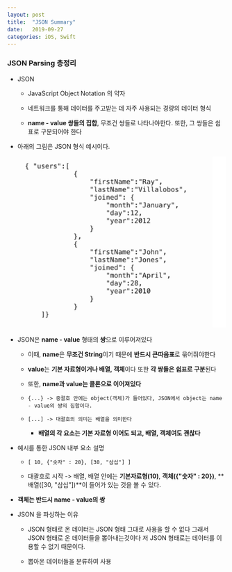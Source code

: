 ```yaml
---
layout: post
title:  "JSON Summary"
date:   2019-09-27
categories: iOS, Swift
---
```


### JSON Parsing 총정리

- JSON

    - JavaScript Object Notation 의 약자
    
    - 네트워크를 통해 데이터를 주고받는 데 자주 사용되는 경량의 데이터 형식
    
    - **name - value 쌍들의 집합**, 무조건 쌍들로 나타나야한다. 또한, 그 쌍들은 쉼표로 구분되어야 한다
    
- 아래의 그림은 JSON 형식 예시이다.

![josnExampleImage](https://github.com/VincentGeranium/VincentGeranium.github.io/blob/master/assets/img/jsonExample.png?raw=true)

- JSON은 **name - value** 형태의 **쌍**으로 이루어져있다

    - 이때, **name**은 **무조건 String**이기 때문에 **반드시 큰따옴표**로 묶어줘야한다
    
    - **value**는 **기본 자료형이거나 배열, 객체**이다 또한 **각 쌍들은 쉽표로 구분**된다
    
    - 또한, **name과 value는 콜론으로 이어져있다**
    
    - `{...} -> 중괄호 안에는 object(객체)가 들어있다, JSON에서 object는 name - value의 쌍의 집합이다.`
    
    - `[...] -> 대괄호의 의미는 배열을 의미한다`
    
        - **배열의 각 요소는 기본 자료형 이어도 되고, 배열, 객체여도 괜찮다**
        
- 예시를 통한 JSON 내부 요소 설명

    - `[ 10, {"숫자" : 20}, [30, "삼십"] ]`
    
    - 대괄호로 시작 -> 배열, 배열 안에는 **기본자료형(10)**, **객체({"숫자" : 20})**, **배열([30, "삼십"])**이 들어가 있는 것을 볼 수 있다.
    
- **객체는 반드시 name - value의 쌍**  
        
- JSON 을 파싱하는 이유

    - JSON 형태로 온 데이터는 JSON 형태 그대로 사용을 할 수 없다 그래서 JSON 형태로 온 데이터들을 뽑아내는것이다 저 JSON 형태로는 데이터를 이용할 수 없기 때문이다.
    
    - 뽑아온 데이터들을 분류하여 사용